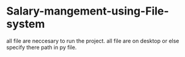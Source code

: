 # Salary-mangement-using-File-system
all file are neccesary to run the project.
all file are on desktop or else specify there path in py file.
